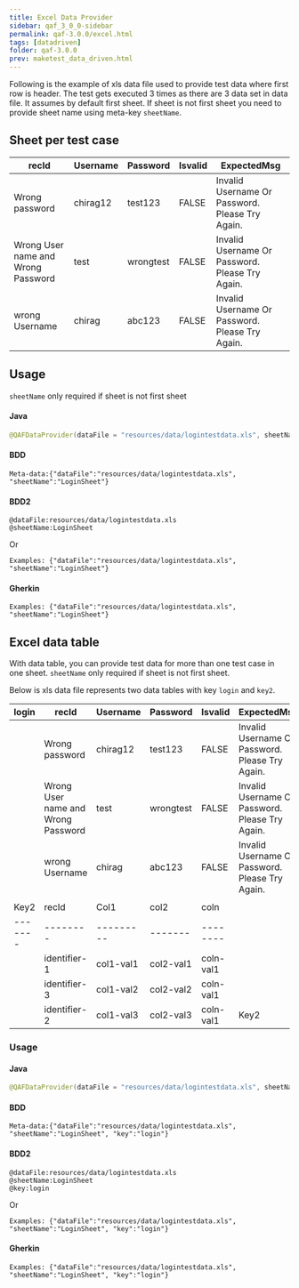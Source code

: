 ```yaml
---
title: Excel Data Provider
sidebar: qaf_3_0_0-sidebar
permalink: qaf-3.0.0/excel.html
tags: [datadriven]
folder: qaf-3.0.0
prev: maketest_data_driven.html
---
```

Following is the example of xls data file used to provide test data where first row is header. The test gets executed 3 times as there are 3 data set in data file. It assumes by default first sheet. If sheet is not first sheet you need to provide sheet name using meta-key `sheetName`.

## Sheet per test case

| recId | Username | Password | Isvalid | ExpectedMsg |
|-------|---------|-------|--------|---------|
| Wrong password | chirag12 |  test123 | FALSE | Invalid Username Or Password. Please Try Again.|
| Wrong User name and Wrong Password | test | wrongtest | FALSE | Invalid Username Or Password. Please Try Again.|
| wrong Username | chirag	| abc123 | FALSE | Invalid Username Or Password. Please Try Again. |

## Usage
`sheetName` only required if sheet is not first sheet
#### Java
```java
@QAFDataProvider(dataFile = "resources/data/logintestdata.xls", sheetName="LoginSheet")

```
#### BDD
```
Meta-data:{"dataFile":"resources/data/logintestdata.xls", "sheetName":"LoginSheet"}
```

#### BDD2
```
@dataFile:resources/data/logintestdata.xls
@sheetName:LoginSheet

```
Or

```
Examples: {"dataFile":"resources/data/logintestdata.xls", "sheetName":"LoginSheet"}

```

#### Gherkin
```
Examples: {"dataFile":"resources/data/logintestdata.xls", "sheetName":"LoginSheet"}

```



## Excel data table
With data table, you can provide test data for more than one test case in one sheet. `sheetName` only required if sheet is not first sheet.

Below is xls data file represents two data tables with key `login` and `key2`.
	
| login | recId | Username | Password | Isvalid | ExpectedMsg | |
|-------|--------|---------|-------|--------|---------|---------|
|       | Wrong password | chirag12 |  test123 | FALSE | Invalid Username Or Password. Please Try Again.| |
|       | Wrong User name and Wrong Password | test | wrongtest | FALSE | Invalid Username Or Password. Please Try Again.|	|
|       | wrong Username | chirag	| abc123 | FALSE | Invalid Username Or Password. Please Try Again. | login |
|       |       |      |      |      | | |
| Key2  | recId | Col1 | col2 | coln | | |
|-------|--------|---------|-------|--------| | |
|       | identifier-1 | col1-val1 |  col2-val1 | coln-val1| | |
|       | identifier-3 | col1-val2 | col2-val2 | coln-val1 | | |
|       | identifier-2 | col1-val3 | col2-val3 | coln-val1 | Key2 | |

### Usage

#### Java
```java
@QAFDataProvider(dataFile = "resources/data/logintestdata.xls", sheetName="LoginSheet", key="login")

```
#### BDD
```
Meta-data:{"dataFile":"resources/data/logintestdata.xls", "sheetName":"LoginSheet", "key":"login"}
```

#### BDD2
```
@dataFile:resources/data/logintestdata.xls
@sheetName:LoginSheet
@key:login
```
Or

```
Examples: {"dataFile":"resources/data/logintestdata.xls", "sheetName":"LoginSheet", "key":"login"}

```

#### Gherkin
```
Examples: {"dataFile":"resources/data/logintestdata.xls", "sheetName":"LoginSheet", "key":"login"}

```


